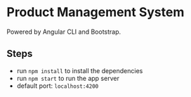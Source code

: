 # Product Management System

Powered by Angular CLI and Bootstrap.

## Steps
- run `npm install` to install the dependencies
- run `npm start` to run the app server
- default port: `localhost:4200`
